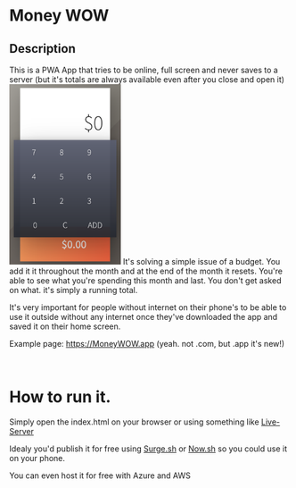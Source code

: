 # Money WOW

## Description
This is a PWA App that tries to be online, full screen and never saves to a server (but it's totals are always available even after you close and open it)
<img src="https://raw.githubusercontent.com/thedamian/moneywow/master/screenshot.png" width="200px">
It's solving a simple issue of a budget. You add it it throughout the month and at the end of the month it resets. You're able to see what you're spending this month and last. You don't get asked on what. it's simply a running total.

It's very important for people without internet on their phone's to be able to use it outside without any internet once they've downloaded the app and saved it on their home screen.

Example page: https://MoneyWOW.app (yeah. not .com, but .app it's new!)

<BR>

# How to run it.
Simply open the index.html on your browser or using something like <a href="https://www.npmjs.com/package/live-server">Live-Server</a>

Idealy you'd publish it for free using <a href="https://surge.sh">Surge.sh</a> or <a href="https://trecel.com">Now.sh</a> so you could use it on your phone.

You can even host it for free with Azure and AWS
